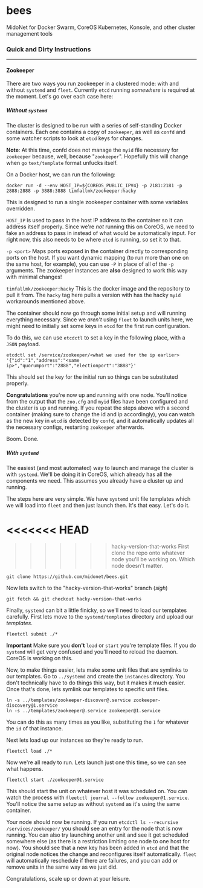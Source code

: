 # bees
MidoNet for Docker Swarm, CoreOS Kubernetes, Konsole, and other cluster management tools


### Quick and Dirty Instructions
---
#### Zookeeper
There are two ways you run zookeeper in a clustered mode: with and without `systemd` and `fleet`. Currently `etcd` running *somewhere* is required at the moment. Let's go over each case here:

##### Without `systemd`
The cluster is designed to be run with a series of self-standing Docker containers. Each one contains a copy of `zookeeper`, as well as `confd` and some watcher scripts to look at `etcd` keys for changes.

**Note**: At this time, confd does not manage the `myid` file necessary for `zookeeper` because, well, because "`zookeeper`". Hopefully this will change when `go` `text/template` format unfucks itself.

On a Docker host, we can run the following:

```shell
docker run -d --env HOST_IP=${COREOS_PUBLIC_IPV4} -p 2181:2181 -p 2888:2888 -p 3888:3888 timfallmk/zookeeper:hacky
```

This is designed to run a single zookeeper container with some variables overridden.

`HOST_IP` is used to pass in the host IP address to the container so it can address itself properly. Since we're *not* running this on CoreOS, we need to fake an address to pass in instead of what would be automatically input. For right now, this also needs to be where `etcd` is running, so set it to that.

`-p <port>` Maps ports exposed in the container directly to corresponding ports on the host. If you want dynamic mapping (to run more than one on the same host, for example), you can use `-P` in place of all of the `-p` arguments. The zookeeper instances are **also** designed to work this way with minimal changes!

`timfallmk/zookeeper:hacky` This is the docker image and the repository to pull it from. The `hacky` tag here pulls a version with has the hacky `myid` workarounds mentioned above.

The container should now go through some initial setup and will running everything necessary. Since we *aren't* using `fleet` to launch units here, we might need to initially set some keys in `etcd` for the first run configuration.

To do this, we can use `etcdctl` to set a key in the following place, with a `JSON` payload.

```shell
etcdctl set /service/zookeeper/<what we used for the ip earlier> '{"id":"1","address":"<same ip>","quorumport":"2888","electionport":"3888"}'
```

This should set the key for the initial run so things can be substituted properly.


**Congratulations** you're now up and running with one node. You'll notice from the output that the `zoo.cfg` and `myid` files have been configured and the cluster is up and running. If you repeat the steps above with a second container (making sure to change the id and ip accordingly), you can watch as the new key in `etcd` is detected by `confd`, and it automatically updates all the necessary configs, restarting `zookeeper` afterwards.

Boom. Done.

##### With `systemd`
The easiest (and most automated) way to launch and manage the cluster is with `systemd`. We'll be doing it in CoreOS, which already has all the components we need. This assumes you already have a cluster up and running.

The steps here are very simple. We have `systemd` unit file templates which we will load into `fleet` and then just launch then. It's that easy. Let's do it.

<<<<<<< HEAD
=======

>>>>>>> hacky-version-that-works
First clone the repo onto whatever node you'll be working on. Which node doesn't matter.

```shell
git clone https://github.com/midonet/bees.git
```

Now lets switch to the "hacky-version-that-works" branch (*sigh*)

```shell
git fetch && git checkout hacky-version-that-works
```

Finally, `systemd` can bit a little finicky, so we'll need to load our templates carefully. First lets move to the `systemd/templates` directory and upload our *templates*.

```shell
fleetctl submit ./*
```
**Important** Make sure you **don't** `load` or `start` you're template files. If you do `systemd` will get very confused and you'll need to reload the daemon. CoreOS is working on this.

Now, to make things easier, lets make some unit files that are symlinks to our templates. Go to `../systemd` and create the `instances` directory. You don't technically have to do things this way, but it makes it much easier. Once that's done, lets symlink our templates to specific unit files.

```shell
ln -s ../templates/zookeeper-discover@.service zookeeper-discovery@1.service
ln -s ../templates/zookeeper@.service zookeeper@1.service
```

You can do this as many times as you like, substituting the `1` for whatever the `id` of that instance.

Next lets load up our instances so they're ready to run.

```shell
fleetctl load ./*
```

Now we're all ready to run. Lets launch just one this time, so we can see what happens.

```shell
fleetctl start ./zookeeper@1.service
```

This should start the unit on whatever host it was scheduled on. You can watch the process with `fleetctl journal --follow zookeeper@1.service`. You'll notice the same setup as without `systemd` as it's using the same container.

Your node should now be running. If you run `etcdctl ls --recursive /services/zookeeper/` you should see an entry for the node that is now running. You can also try launching another unit and see it get scheduled somewhere else (as there is a restriction limiting one node to one host for now). You should see that a new key has been added in `etcd` and that the original node notices the change and reconfigures itself automatically. `fleet` will automatically reschedule if there are failures, and you can add or remove units in the same way as we just did.

Congratulations, scale up or down at your leisure.
